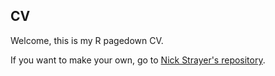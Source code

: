 ## CV

Welcome, this is my R pagedown CV. 

If you want to make your own, go to [Nick Strayer's repository](https://github.com/nstrayer/cv).